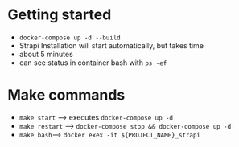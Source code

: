 # Getting started
- ``docker-compose up -d --build``
- Strapi Installation will start automatically, but takes time
- about 5 minutes
- can see status in container bash with ``ps -ef``

# Make commands
- ``make start`` --> executes ``docker-compose up -d``
- ``make restart`` --> ``docker-compose stop && docker-compose up -d``
- ``make bash``--> ``docker exex -it ${PROJECT_NAME}_strapi``